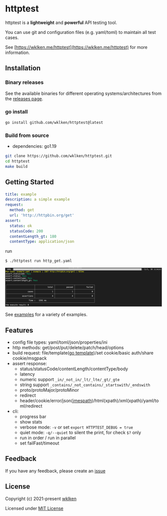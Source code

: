 # httptest

httptest is a **lightweight** and **powerful** API testing tool.

You can use git and configuration files (e.g. yaml/toml) to maintain all test cases.

See [https://wklken.me/httptest](https://wklken.me/httptest) for more information.

## Installation

### Binary releases

See the available binaries for different operating systems/architectures from the [releases page](https://github.com/wklken/httptest/releases).

### go install

```bash
go install github.com/wklken/httptest@latest
```

### Build from source

- dependencies: go1.19

```bash
git clone https://github.com/wklken/httptest.git
cd httptest
make build
```

## Getting Started

```yaml
title: example
description: a simple example
request:
  method: get
  url: 'http://httpbin.org/get'
assert:
  status: ok
  statusCode: 200
  contentLength_gt: 180
  contentType: application/json
```

run

```bash
$ ./httptest run http_get.yaml
```
![](./docs/assets/images/getting-started.jpg)

See [examples](https://github.com/wklken/httptest/tree/master/examples) for a variety of examples.

## Features

- config file types: yaml/toml/json/properties/ini
- http methods: get/post/put/delete/patch/head/options
- build request: file/template([go template](https://golang.org/pkg/text/template/))/set cookie/basic auth/share cookie/msgpack
- assert response:
  - status/statusCode/contentLength/contentType/body
  - latency
  - numeric support `_in/_not_in/_lt/_lte/_gt/_gte`
  - string support `_contains/_not_contains/_startswith/_endswith`
  - proto/protoMajor/protoMinor
  - redirect
  - header/cookie/error/json([jmespath](https://jmespath.org/tutorial.html))/html(xpath)/xml(xpath)/yaml/toml/redirect
- cli:
  - progress bar
  - show stats
  - verbose mode: `-v` or set `export HTTPTEST_DEBUG = true`
  - quiet mode: `-q/--quiet` to silent the print, for check `$?` only
  - run in order / run in parallel
  - set failFast/timeout

## Feedback

If you have any feedback, please create an [issue](https://github.com/wklken/httptest/issues)

## License

Copyright (c) 2021-present [wklken](https://github.com/wklken)

Licensed under [MIT License](https://github.com/wklken/httptest/blob/master/LICENSE)

